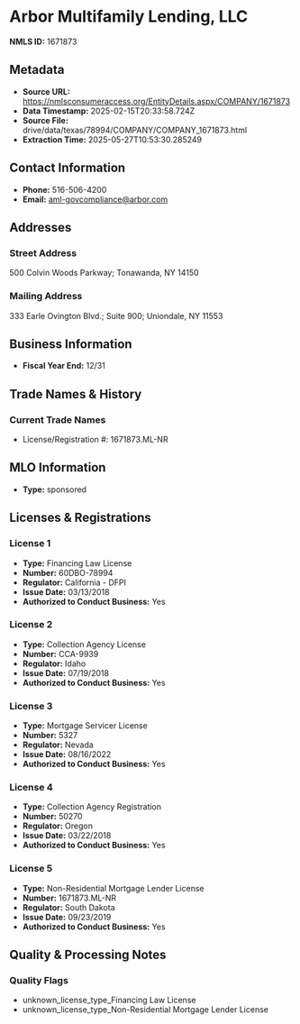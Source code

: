 # Arbor Multifamily Lending, LLC

**NMLS ID:** 1671873

## Metadata
- **Source URL:** https://nmlsconsumeraccess.org/EntityDetails.aspx/COMPANY/1671873
- **Data Timestamp:** 2025-02-15T20:33:58.724Z
- **Source File:** drive/data/texas/78994/COMPANY/COMPANY_1671873.html
- **Extraction Time:** 2025-05-27T10:53:30.285249

## Contact Information
- **Phone:** 516-506-4200
- **Email:** aml-govcompliance@arbor.com

## Addresses
### Street Address
500 Colvin Woods Parkway; Tonawanda, NY 14150

### Mailing Address
333 Earle Ovington Blvd.; Suite 900; Uniondale, NY 11553

## Business Information
- **Fiscal Year End:** 12/31

## Trade Names & History
### Current Trade Names
- License/Registration #: 1671873.ML-NR

## MLO Information
- **Type:** sponsored

## Licenses & Registrations

### License 1
- **Type:** Financing Law License
- **Number:** 60DBO-78994
- **Regulator:** California - DFPI
- **Issue Date:** 03/13/2018
- **Authorized to Conduct Business:** Yes

### License 2
- **Type:** Collection Agency License
- **Number:** CCA-9939
- **Regulator:** Idaho
- **Issue Date:** 07/19/2018
- **Authorized to Conduct Business:** Yes

### License 3
- **Type:** Mortgage Servicer License
- **Number:** 5327
- **Regulator:** Nevada
- **Issue Date:** 08/16/2022
- **Authorized to Conduct Business:** Yes

### License 4
- **Type:** Collection Agency Registration
- **Number:** 50270
- **Regulator:** Oregon
- **Issue Date:** 03/22/2018
- **Authorized to Conduct Business:** Yes

### License 5
- **Type:** Non-Residential Mortgage Lender License
- **Number:** 1671873.ML-NR
- **Regulator:** South Dakota
- **Issue Date:** 09/23/2019
- **Authorized to Conduct Business:** Yes

## Quality & Processing Notes
### Quality Flags
- unknown_license_type_Financing Law License
- unknown_license_type_Non-Residential Mortgage Lender License
